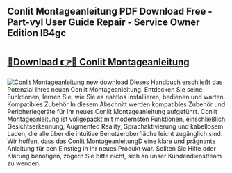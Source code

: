 ## Conlit Montageanleitung PDF Download Free - Part-vyl User Guide Repair - Service Owner Edition lB4gc

# <h2><a href="http://df6dbg.blite.top/?on=Conlit+Montageanleitung">🔗Download 👉🔴 Conlit Montageanleitung</a></h2>

[![Conlit Montageanleitung new download](https://i.imgur.com/lujVjoI.png)](http://df6dbg.blite.top/?on=Conlit+Montageanleitung)
Dieses Handbuch erschließt das Potenzial Ihres neuen Conlit Montageanleitung. Entdecken Sie seine Funktionen, lernen Sie, wie Sie es nahtlos installieren, bedienen und warten. Kompatibles Zubehör In diesem Abschnitt werden kompatibles Zubehör und Peripheriegeräte für Ihr neues Conlit Montageanleitung aufgeführt. Conlit Montageanleitung ist vollgepackt mit modernsten Funktionen, einschließlich Gesichtserkennung, Augmented Reality, Sprachaktivierung und kabellosem Laden, die alle über die intuitive Benutzeroberfläche leicht zugänglich sind. Wir hoffen, dass das Conlit MontageanleitungD eine klare und prägnante Anleitung für den Einstieg in Ihr neues Produkt war. Sollten Sie Hilfe oder Klärung benötigen, zögern Sie bitte nicht, sich an unser Kundendienstteam zu wenden.
